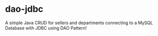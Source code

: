 # dao-jdbc

A simple Java CRUD for sellers and departments connecting to a MySQL Database with JDBC using DAO Pattern!
